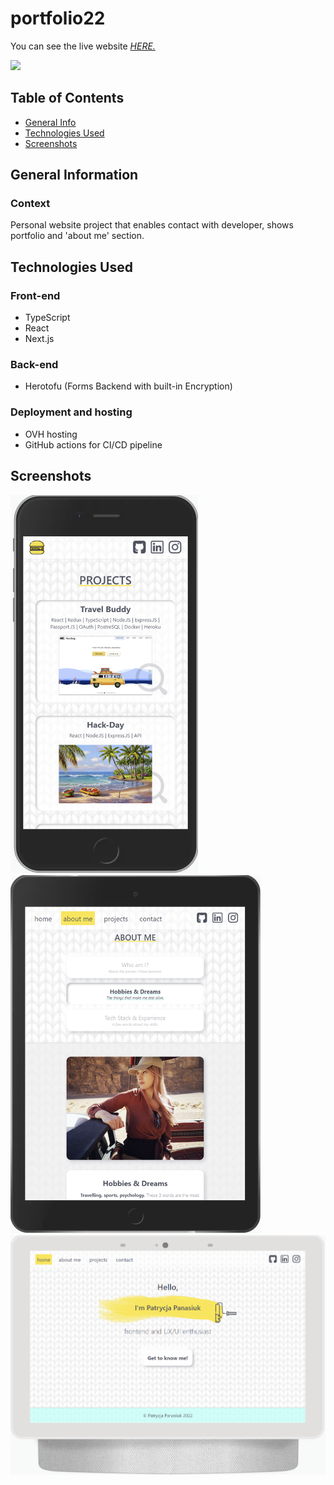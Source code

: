 # portfolio22
You can see the live website [_HERE._](https://patrycja.info/)

![](./profile-3d-contrib/profile-green-animate.svg)

## Table of Contents
* [General Info](#general-information)
* [Technologies Used](#technologies-used)
* [Screenshots](#screenshots)


## General Information
### Context
Personal website project that enables contact with developer, shows portfolio and 'about me' section.


## Technologies Used
### Front-end
- TypeScript
- React
- Next.js

### Back-end
- Herotofu (Forms Backend with built-in Encryption)

### Deployment and hosting
- OVH hosting
- GitHub actions for CI/CD pipeline

## Screenshots
<img src="./screenshots/mobile.png" width="300">
<img src="./screenshots/tablet.png" width="400">
<img src="./screenshots/desktop.png" width="600">

